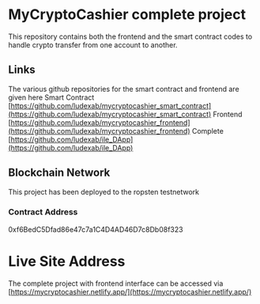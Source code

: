 # MyCryptoCashier complete project
This repository contains both the frontend and the smart contract codes to handle crypto transfer from one account to another.

## Links
The various github repositories for the smart contract and frontend are given here
Smart Contract [https://github.com/ludexab/mycryptocashier_smart_contract](https://github.com/ludexab/mycryptocashier_smart_contract)
Frontend [https://github.com/ludexab/mycryptocashier_frontend](https://github.com/ludexab/mycryptocashier_frontend)
Complete [https://github.com/ludexab/ile_DApp](https://github.com/ludexab/ile_DApp)

## Blockchain Network
This project has been deployed to the ropsten testnetwork

### Contract Address
0xf6BedC5Dfad86e47c7a1C4D4AD46D7c8Db08f323

# Live Site Address
The complete project with frontend interface can be accessed via 
[https://mycryptocashier.netlify.app/](https://mycryptocashier.netlify.app/)